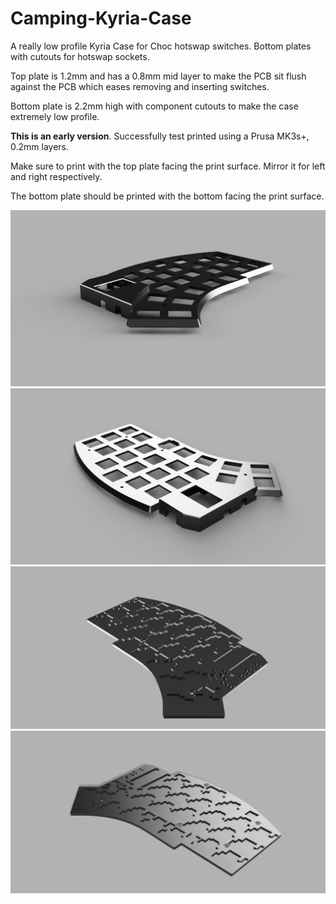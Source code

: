 # Camping-Kyria-Case

A really low profile Kyria Case for Choc hotswap switches. Bottom plates with cutouts for hotswap sockets. 

Top plate is 1.2mm and has a 0.8mm mid layer to make the PCB sit flush against the PCB which eases removing and inserting switches.

Bottom plate is 2.2mm high with component cutouts to make the case extremely low profile.

**This is an early version**. Successfully test printed using a Prusa MK3s+, 0.2mm layers.

Make sure to print with the top plate facing the print surface. Mirror it for left and right respectively. 

The bottom plate should be printed with the bottom facing the print surface. 

![](images/top-1.png)
![](images/top-2.png)
![](images/bottom-left.png)
![](images/bottom-right.png)
